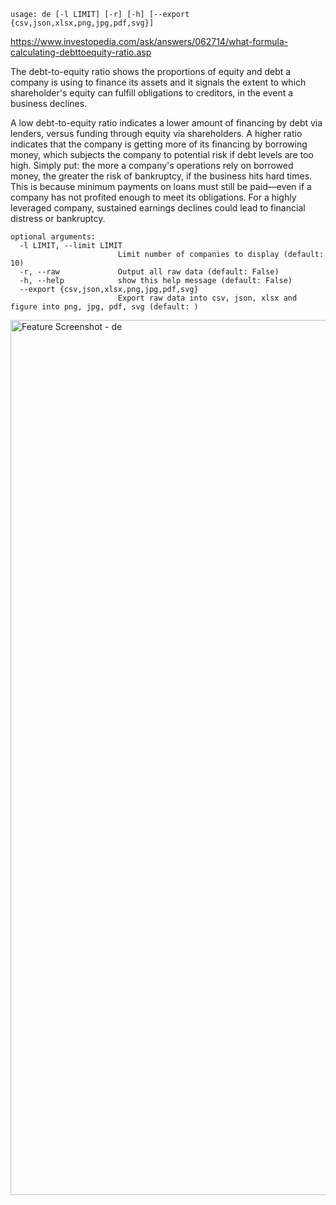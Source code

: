```text
usage: de [-l LIMIT] [-r] [-h] [--export {csv,json,xlsx,png,jpg,pdf,svg}]
```
https://www.investopedia.com/ask/answers/062714/what-formula-calculating-debttoequity-ratio.asp

The debt-to-equity ratio shows the proportions of equity and debt a company is using to finance its assets and it signals the extent to which shareholder's equity can fulfill obligations to creditors, in the event a business declines.

A low debt-to-equity ratio indicates a lower amount of financing by debt via lenders, versus funding through equity via shareholders. A higher ratio indicates that the company is getting more of its financing by borrowing money, which subjects the company to potential risk if debt levels are too high. Simply put: the more a company's operations rely on borrowed money, the greater the risk of bankruptcy, if the business hits hard times. This is because minimum payments on loans must still be paid—even if a company has not profited enough to meet its obligations. For a highly leveraged company, sustained earnings declines could lead to financial distress or bankruptcy.

```
optional arguments:
  -l LIMIT, --limit LIMIT
                        Limit number of companies to display (default: 10)
  -r, --raw             Output all raw data (default: False)
  -h, --help            show this help message (default: False)
  --export {csv,json,xlsx,png,jpg,pdf,svg}
                        Export raw data into csv, json, xlsx and figure into png, jpg, pdf, svg (default: )
```

<img width="1400" alt="Feature Screenshot - de" src="https://user-images.githubusercontent.com/85772166/144780925-cd4d7ef2-95ed-4050-a779-da217c578349.png">
